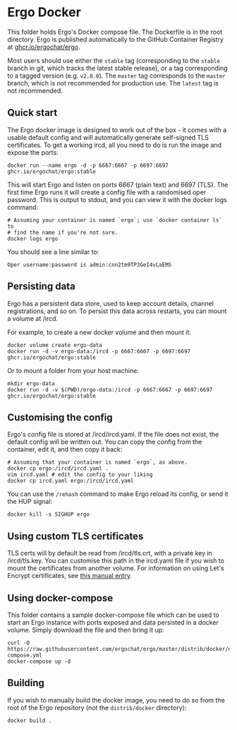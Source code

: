 # Ergo Docker

This folder holds Ergo's Docker compose file. The Dockerfile is in the root 
directory. Ergo is published automatically to the GitHub Container Registry at
[ghcr.io/ergochat/ergo](https://ghcr.io/ergochat/ergo).

Most users should use either the `stable` tag (corresponding to the
`stable` branch in git, which tracks the latest stable release), or
a tag corresponding to a tagged version (e.g. `v2.8.0`). The `master`
tag corresponds to the `master` branch, which is not recommended for
production use. The `latest` tag is not recommended.

## Quick start

The Ergo docker image is designed to work out of the box - it comes with a
usable default config and will automatically generate self-signed TLS
certificates. To get a working ircd, all you need to do is run the image and
expose the ports:

```shell
docker run --name ergo -d -p 6667:6667 -p 6697:6697 ghcr.io/ergochat/ergo:stable
```

This will start Ergo and listen on ports 6667 (plain text) and 6697 (TLS).
The first time Ergo runs it will create a config file with a randomised
oper password. This is output to stdout, and you can view it with the docker
logs command:

```shell
# Assuming your container is named `ergo`; use `docker container ls` to
# find the name if you're not sure.
docker logs ergo
```

You should see a line similar to:

```
Oper username:password is admin:cnn2tm9TP3GeI4vLaEMS
```

## Persisting data

Ergo has a persistent data store, used to keep account details, channel
registrations, and so on. To persist this data across restarts, you can mount
a volume at /ircd.

For example, to create a new docker volume and then mount it:

```shell
docker volume create ergo-data
docker run -d -v ergo-data:/ircd -p 6667:6667 -p 6697:6697 ghcr.io/ergochat/ergo:stable
```

Or to mount a folder from your host machine:

```shell
mkdir ergo-data
docker run -d -v $(PWD)/ergo-data:/ircd -p 6667:6667 -p 6697:6697 ghcr.io/ergochat/ergo:stable
```

## Customising the config

Ergo's config file is stored at /ircd/ircd.yaml. If the file does not
exist, the default config will be written out. You can copy the config from
the container, edit it, and then copy it back:

```shell
# Assuming that your container is named `ergo`, as above.
docker cp ergo:/ircd/ircd.yaml .
vim ircd.yaml # edit the config to your liking
docker cp ircd.yaml ergo:/ircd/ircd.yaml
```

You can use the `/rehash` command to make Ergo reload its config, or
send it the HUP signal:

```shell
docker kill -s SIGHUP ergo
```

## Using custom TLS certificates

TLS certs will by default be read from /ircd/tls.crt, with a private key
in /ircd/tls.key. You can customise this path in the ircd.yaml file if
you wish to mount the certificates from another volume. For information
on using Let's Encrypt certificates, see
[this manual entry](https://github.com/ergochat/ergo/blob/master/docs/MANUAL.md#using-valid-tls-certificates).

## Using docker-compose

This folder contains a sample docker-compose file which can be used
to start an Ergo instance with ports exposed and data persisted in
a docker volume. Simply download the file and then bring it up:

```shell
curl -O https://raw.githubusercontent.com/ergochat/ergo/master/distrib/docker/docker-compose.yml
docker-compose up -d
```

## Building

If you wish to manually build the docker image, you need to do so from
the root of the Ergo repository (not the `distrib/docker` directory):

```shell
docker build .
```

